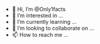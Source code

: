 - 👋 Hi, I’m @Only1facts
- 👀 I’m interested in ...
- 🌱 I’m currently learning ...
- 💞️ I’m looking to collaborate on ...
- 📫 How to reach me ...

<!---
Only1facts/Only1facts is a ✨ special ✨ repository because its `README.md` (this file) appears on your GitHub profile.
You can click the Preview link to take a look at your changes.
--->
